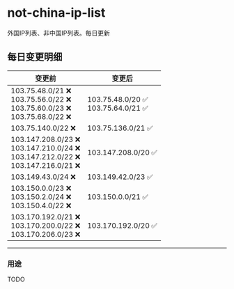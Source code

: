 # not-china-ip-list
外国IP列表、非中国IP列表。每日更新

每日变更明细
--------------------
|  变更前   | 变更后 |
|  ----  | ----  |
|  103.75.48.0/21 :x: <br> 103.75.56.0/22 :x: <br> 103.75.60.0/23 :x: <br> 103.75.68.0/22 :x: <br> | 103.75.48.0/20 :white_check_mark: <br> 103.75.64.0/21 :white_check_mark: <br>  | 
|  103.75.140.0/22 :x:  | 103.75.136.0/21 :white_check_mark: | 
|  103.147.208.0/23 :x: <br> 103.147.210.0/24 :x: <br> 103.147.212.0/22 :x: <br> 103.147.216.0/21 :x: <br> | 103.147.208.0/20 :white_check_mark: | 
|  103.149.43.0/24 :x:  | 103.149.42.0/23 :white_check_mark: | 
|  103.150.0.0/23 :x: <br> 103.150.2.0/24 :x: <br> 103.150.4.0/22 :x: <br> | 103.150.0.0/21 :white_check_mark: | 
|  103.170.192.0/21 :x: <br> 103.170.200.0/22 :x: <br> 103.170.206.0/23 :x: <br> | 103.170.192.0/20 :white_check_mark: | 

--------------------
### 用途
TODO
